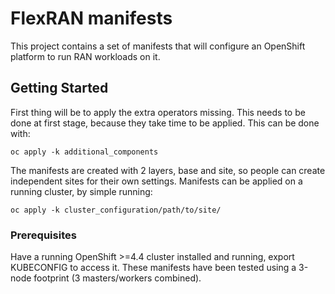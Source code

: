 # FlexRAN manifests

This project contains a set of manifests that will configure an OpenShift platform to run RAN workloads on it.

## Getting Started

First thing will be to apply the extra operators missing. This needs to be done at first stage,
because they take time to be applied. This can be done with:

```
oc apply -k additional_components
```
 
The manifests are created with 2 layers, base and site, so people can create independent sites for their own settings.
Manifests can be applied on a running cluster, by simple running:

```
oc apply -k cluster_configuration/path/to/site/
```

### Prerequisites

Have a running OpenShift >=4.4 cluster installed and running, export KUBECONFIG to access it.
These manifests have been tested using a 3-node footprint (3 masters/workers combined).
```
